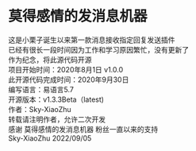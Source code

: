 # 莫得感情的发消息机器<br>
这是小栗子诞生以来第一款消息接收指定回复发送插件<br>
已经有很长一段时间因为工作和学习原因繁忙，没有更新了<br>
作为纪念，将此源代码开源<br>
项目开始时间：2020年8月1日 v1.0.0<br>
此开源代码完成时间：2020年9月30日<br>
编写语言：易语言5.7<br>
开源版本：v1.3.3Beta（latest)<br>
作者：Sky-XiaoZhu<br>
转载请注明作者，允许二次开发<br>
感谢 莫得感情的发消息机器 粉丝一直以来的支持<br>
<span align="right">Sky-XiaoZhu</span>
<span align="right">2022/09/05</span>
